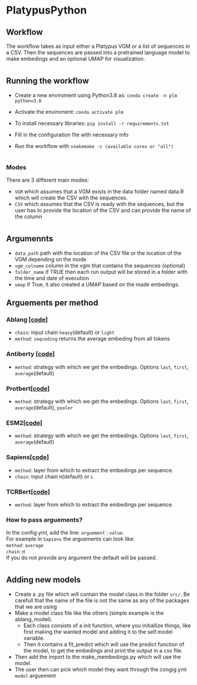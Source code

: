 # PlatypusPython

## Workflow

The workflow takes as input either a Platypus VGM or a list of sequences in a CSV. Then the sequences are passed into a pretrained language model to make embedings and an optional UMAP for visualization.
#
## Running the workflow

- Create a new enviroment using Python3.8 as:
`conda create -n plm python=3.8`

- Activate the enviroment:
`conda activate plm`

- To install necessary libraries:
`pip install -r requirements.txt`

- Fill in the configuration file with necessary info

- Run the workflow with `snakemake -c (available cores or "all")`

#
### Modes

There are 3 different main modes:
- `VGM` which assumes that a VGM exists in the data folder named data.R which will create the CSV with the sequences.
- `CSV` which assumes that the CSV is ready with the sequences, but the user has to provide the location of the CSV and can provide the name of the column
#

## Argumennts

- `data_path` path with the location of the CSV file or the location of the VGM depending on the mode
- `vgm_colname` column in the vgm that contains the sequences (optional)
- `folder_name` if TRUE then each run output will be stored in a folder with the time and date of execution
- `umap` if True, it also created a UMAP based on the made embedings.

## Arguements per method

### Ablang [\[code\]](https://github.com/oxpig/AbLang/tree/main) 
- `chain`: input chain `heavy`(default) or `light`
- `method`: `seqcoding` returns the average embeding from all tokens

### Antiberty [\[code\]](https://pypi.org/project/antiberty/)
- `method`: strategy with which we get the embedings. Options `last`, `first`, `average`(default)

### Protbert[\[code\]](https://huggingface.co/Rostlab/prot_bert)
- `method`: strategy with which we get the embedings. Options `last`, `first`, `average`(default), `pooler`

### ESM2[\[code\]](https://huggingface.co/docs/transformers/model_doc/esm)
- `method`: strategy with which we get the embedings. Options `last`, `first`, `average`(default)

### Sapiens[\[code\]](https://pypi.org/project/sapiens/)
- `method`: layer from which to extract the embedings per sequence.
- `chain`: input chain `H`(default) or `L`

### TCRBert[\[code\]](https://huggingface.co/wukevin/tcr-bert)
- `method`: layer from which to extract the embedings per sequence.

### How to pass arguements?
In the config.yml, add the line: `arguement` : `value`.\
For example in `Sapiens` the arguements can look like: \
`method`: `average`\
`chain`: `H`\
If you do not provide any argument the default will be passed.
#


## Adding new models

- Create a .py file which will contain the model class in the folder `src/`. Be carefull that the name of the file is not the same as any of the packages that we are using
- Make a model class file like the others (simple example is the ablang_model). 
    - Each class consists of a init function, where you initiallize things, like first making the wanted model and adding it to the self.model variable. 
    - Then it contains a fit_predict which will use the predict function of the model, to get the embedings and print the output in a csv file.
- Then add the import to the make_membedings.py which will use the model.
- The user then can pick which model they want through the congig.yml `model` arguement